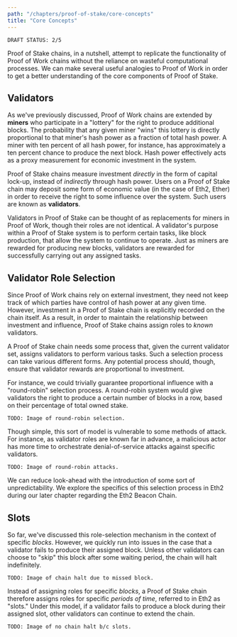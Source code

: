 ```yaml
---
path: "/chapters/proof-of-stake/core-concepts"
title: "Core Concepts"
---
```


```text
DRAFT STATUS: 2/5
```

Proof of Stake chains, in a nutshell, attempt to replicate the functionality of Proof of Work chains without the reliance on wasteful computational processes. We can make several useful analogies to Proof of Work in order to get a better understanding of the core components of Proof of Stake.

## Validators
As we've previously discussed, Proof of Work chains are extended by **miners** who participate in a "lottery" for the right to produce additional blocks. The probability that any given miner "wins" this lottery is directly proportional to that miner's hash power as a fraction of total hash power. A miner with ten percent of all hash power, for instance, has approximately a ten percent chance to produce the next block. Hash power effectively acts as a proxy measurement for economic investment in the system.

Proof of Stake chains measure investment *directly* in the form of capital lock-up, instead of *indirectly* through hash power. Users on a Proof of Stake chain may deposit some form of economic value (in the case of Eth2, Ether) in order to receive the right to some influence over the system. Such users are known as **validators**.

Validators in Proof of Stake can be thought of as replacements for miners in Proof of Work, though their roles are not identical. A validator's purpose within a Proof of Stake system is to perform certain tasks, like block production, that allow the system to continue to operate. Just as miners are rewarded for producing new blocks, validators are rewarded for successfully carrying out any assigned tasks.

## Validator Role Selection
Since Proof of Work chains rely on external investment, they need not keep track of which parties have control of hash power at any given time. However, investment in a Proof of Stake chain is explicitly recorded on the chain itself. As a result, in order to maintain the relationship between investment and influence, Proof of Stake chains assign roles to *known* validators.

A Proof of Stake chain needs some process that, given the current validator set, assigns validators to perform various tasks. Such a selection process can take various different forms. Any potential process should, though, ensure that validator rewards are proportional to investment.

For instance, we could trivially guarantee proportional influence with a "round-robin" selection process. A round-robin system would give validators the right to produce a certain number of blocks in a row, based on their percentage of total owned stake.

```text
TODO: Image of round-robin selection.
```

Though simple, this sort of model is vulnerable to some methods of attack. For instance, as validator roles are known far in advance, a malicious actor has more time to orchestrate denial-of-service attacks against specific validators.

```text
TODO: Image of round-robin attacks.
```

We can reduce look-ahead with the introduction of some sort of unpredictability. We explore the specifics of this selection process in Eth2 during our later chapter regarding the Eth2 Beacon Chain.

## Slots
So far, we've discussed this role-selection mechanism in the context of specific *blocks*. However, we quickly run into issues in the case that a validator fails to produce their assigned block. Unless other validators can choose to "skip" this block after some waiting period, the chain will halt indefinitely.

```text
TODO: Image of chain halt due to missed block.
```

Instead of assigning roles for specific *blocks*, a Proof of Stake chain therefore assigns roles for specific *periods of time*, referred to in Eth2 as "slots." Under this model, if a validator fails to produce a block during their assigned slot, other validators can continue to extend the chain.

```text
TODO: Image of no chain halt b/c slots.
```
